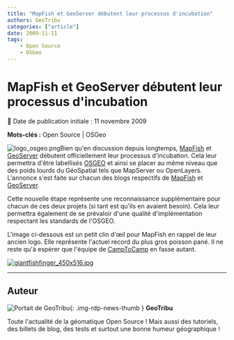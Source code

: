 ```yaml
---
title: "MapFish et GeoServer débutent leur processus d'incubation"
authors: GeoTribu
categories: ["article"]
date: 2009-11-11
tags:
    - Open Source
    - OSGeo
---
```


# MapFish et GeoServer débutent leur processus d'incubation

:calendar: Date de publication initiale : 11 novembre 2009

**Mots-clés :** Open Source | OSGeo

![logo_osgeo.png](https://cdn.geotribu.fr/img/logos-icones/entreprises_association/osgeo.png)Bien qu'en discussion depuis longtemps, [MapFish](http://www.mapfish.org/) et [GeoServer](http://geoserver.org/display/GEOS/Welcome) débutent officiellement leur processus d'incubation. Cela leur permettra d'être labellisés [OSGEO](http://www.osgeo.org/) et ainsi se placer au même niveau que des poids lourds du GéoSpatial tels que MapServer ou OpenLayers. L'annonce s'est faite sur chacun des blogs respectifs de [MapFish](http://mapfishblog.blogspot.com/2009/11/mapfish-starts-osgeo-incubation-process.html) et [GeoServer](http://blog.geoserver.org/2009/11/09/geoserver-accepted-to-osgeo-incubation/).

Cette nouvelle étape représente une reconnaissance supplémentaire pour chacun de ces deux projets (si tant est qu'ils en avaient besoin). Cela leur permettra également de se prévaloir d'une qualité d'implémentation respectant les standards de l'OSGEO.

L'image ci-dessous est un petit clin d'œil pour MapFish en rappel de leur ancien logo. Elle représente l'actuel record du plus gros poisson pané. Il ne reste qu'à espérer que l'équipe de [CampToCamp](http://www.camptocamp.com/) en fasse autant.

[![giantfishfinger_450x516.jpg](https://cdn.geotribu.fr/img/Blog/divers/giantfishfinger_450x516.jpg)](http://www.metro.co.uk/weird/article.html?in_article_id=84961&in_page_id=2)

----

## Auteur

![Portait de GeoTribu](https://cdn.geotribu.fr/img/internal/charte/geotribu_logo_64x64.png){: .img-rdp-news-thumb }
**GeoTribu**

Toute l'actualité de la géomatique Open Source ! Mais aussi des tutoriels, des billets de blog, des tests et surtout une bonne humeur géographique !

